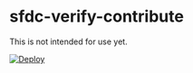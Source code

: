 # sfdc-verify-contribute


This is not intended for use yet.

[![Deploy](https://www.herokucdn.com/deploy/button.svg)](https://heroku.com/deploy)
